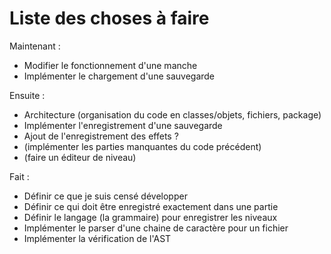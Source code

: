 # Liste des choses à faire

Maintenant :

* Modifier le fonctionnement d'une manche
* Implémenter le chargement d'une sauvegarde

Ensuite :

* Architecture (organisation du code en classes/objets, fichiers, package)
* Implémenter l'enregistrement d'une sauvegarde
* Ajout de l'enregistrement des effets ?
* (implémenter les parties manquantes du code précédent)
* (faire un éditeur de niveau)

Fait :

* Définir ce que je suis censé développer
* Définir ce qui doit être enregistré exactement dans une partie
* Définir le langage (la grammaire) pour enregistrer les niveaux
* Implémenter le parser d'une chaine de caractère pour un fichier
* Implémenter la vérification de l'AST
